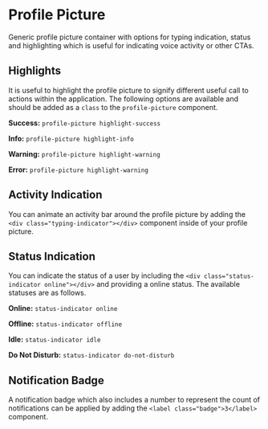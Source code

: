 # Profile Picture

Generic profile picture container with options for typing indication, status and highlighting which is useful for indicating voice activity or other CTAs.

## Highlights

It is useful to highlight the profile picture to signify different useful call to actions within the application. The following options are available and should be added as a `class` to the `profile-picture` component.

**Success:** `profile-picture highlight-success`

**Info:** `profile-picture highlight-info`

**Warning:** `profile-picture highlight-warning`

**Error:** `profile-picture highlight-warning`


## Activity Indication

You can animate an activity bar around the profile picture by adding the `<div class="typing-indicator"></div>` component inside of your profile picture.

## Status Indication

You can indicate the status of a user by including the `<div class="status-indicator online"></div>` and providing a online status. The available statuses are as follows.

**Online:** `status-indicator online`

**Offline:** `status-indicator offline`

**Idle:** `status-indicator idle`

**Do Not Disturb:** `status-indicator do-not-disturb`

## Notification Badge

A notification badge which also includes a number to represent the count of notifications can be applied by adding the `<label class="badge">3</label>` component.